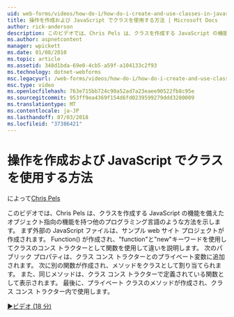 ```yaml
---
uid: web-forms/videos/how-do-i/how-do-i-create-and-use-classes-in-javascript
title: 操作を作成および JavaScript でクラスを使用する方法 | Microsoft Docs
author: rick-anderson
description: このビデオでは、Chris Pels は、クラスを作成する JavaScript の機能を備えたオブジェクト指向 capabilitie で他のプログラミング言語のような方法を説明しています.
ms.author: aspnetcontent
manager: wpickett
ms.date: 01/08/2010
ms.topic: article
ms.assetid: 348d1bda-69e0-4cb5-a59f-a104133c2f93
ms.technology: dotnet-webforms
msc.legacyurl: /web-forms/videos/how-do-i/how-do-i-create-and-use-classes-in-javascript
msc.type: video
ms.openlocfilehash: 763e715bb724c90a52ad7a23eaee90522fb8c95e
ms.sourcegitcommit: 953ff9ea4369f154d6fd0239599279ddd3280009
ms.translationtype: MT
ms.contentlocale: ja-JP
ms.lasthandoff: 07/03/2018
ms.locfileid: "37386421"
---
```

<a name="how-do-i-create-and-use-classes-in-javascript"></a>操作を作成および JavaScript でクラスを使用する方法
====================
によって[Chris Pels](https://twitter.com/chrispels)

このビデオでは、Chris Pels は、クラスを作成する JavaScript の機能を備えたオブジェクト指向の機能を持つ他のプログラミング言語のような方法を示します。 まず外部の JavaScript ファイルは、サンプル web サイト プロジェクトが作成されます。 Function() が作成され、"function"と"new"キーワードを使用してクラスのコンス トラクターとして関数を使用して違いを説明します。 次のパブリック プロパティは、クラス コンス トラクターとのプライベート変数に追加されます。 次に別の関数が作成され、メソッドをクラスとして割り当てられます。 また、同じメソッドは、クラス コンス トラクターで定義されている関数として表示されます。 最後に、プライベート クラスのメソッドが作成され、クラス コンス トラクター内で使用します。

[&#9654;ビデオ (18 分)](https://channel9.msdn.com/Blogs/ASP-NET-Site-Videos/how-do-i-create-and-use-classes-in-javascript)
